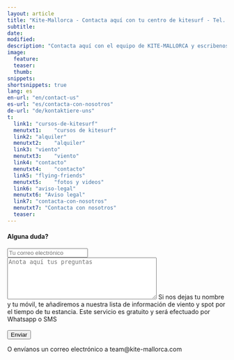 ```yaml
---
layout: article
title: "Kite-Mallorca - Contacta aquí con tu centro de kitesurf - Tel. +34-696-264729"
subtitle: 
date: 
modified:
description: "Contacta aquí con el equipo de KITE-MALLORCA y escribenos tus preguntas!"
image:
  feature:
  teaser:
  thumb:
snippets:
shortsnippets: true
lang: es
en-url: "en/contact-us"
es-url: "es/contacta-con-nosotros"
de-url: "de/kontaktiere-uns"
t:
  link1: "cursos-de-kitesurf"
  menutxt1:    "cursos de kitesurf"
  link2: "alquiler"
  menutxt2:    "alquiler"
  link3: "viento"
  menutxt3:    "viento"
  link4: "contacto"
  menutxt4:    "contacto"
  link5: "flying-friends"
  menutxt5:    "fotos y videos"
  link6: "aviso-legal"
  menutxt6: "Aviso legal"
  link7: "contacta-con-nosotros"
  menutxt7: "Contacta con nosotros"
  teaser:
---
```

<h4>Alguna duda?</h4>
<form method="POST" action="http://formspree.io/daniel@kite-mallorca.com">
  <input type="email" name="_replyto" placeholder="Tu correo electrónico" required>
  <input type="hidden" name="_subject" value="Información sobre curso y/o alquiler en kitesurf">
  <textarea name="body" cols="40" rows="6" placeholder="Anota aquí tus preguntas"></textarea>
  <span>Si nos dejas tu nombre y tu móvil, te añadiremos a nuestra lista de información de viento y spot por el tiempo de tu estancia. Este servicio es gratuito y será efectuado por Whatsapp o SMS</span><br><br>
  <input type="hidden" name="_next" value="{{ site.url }}/es/gracias">
  <input type="submit" value="Enviar">
</form>

O envíanos un correo electrónico a <span style="unicode-bidi:bidi-override; direction: rtl;">moc.acrollam-etik@maet</span>
